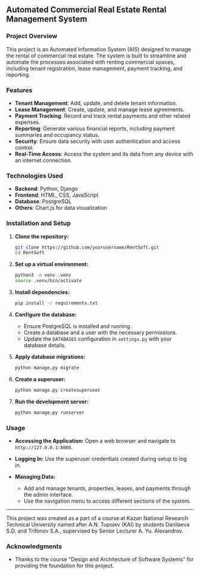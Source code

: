 
## Automated Commercial Real Estate Rental Management System

### Project Overview
This project is an Automated Information System (AIS) designed to manage the rental of commercial real estate. The system is built to streamline and automate the processes associated with renting commercial spaces, including tenant registration, lease management, payment tracking, and reporting.

### Features
- **Tenant Management**: Add, update, and delete tenant information.
- **Lease Management**: Create, update, and manage lease agreements.
- **Payment Tracking**: Record and track rental payments and other related expenses.
- **Reporting**: Generate various financial reports, including payment summaries and occupancy status.
- **Security**: Ensure data security with user authentication and access control.
- **Real-Time Access**: Access the system and its data from any device with an internet connection.

### Technologies Used
- **Backend**: Python, Django
- **Frontend**: HTML, CSS, JavaScript
- **Database**: PostgreSQL
- **Others**: Chart.js for data visualization

### Installation and Setup
1. **Clone the repository:**
   ```bash
   git clone https://github.com/yourusername/RentSoft.git
   cd RentSoft
   ```

2. **Set up a virtual environment:**
   ```bash
   python3 -m venv .venv
   source .venv/bin/activate
   ```

3. **Install dependencies:**
   ```bash
   pip install -r requirements.txt
   ```

4. **Configure the database:**
   - Ensure PostgreSQL is installed and running.
   - Create a database and a user with the necessary permissions.
   - Update the `DATABASES` configuration in `settings.py` with your database details.

5. **Apply database migrations:**
   ```bash
   python manage.py migrate
   ```

6. **Create a superuser:**
   ```bash
   python manage.py createsuperuser
   ```

7. **Run the development server:**
   ```bash
   python manage.py runserver
   ```

### Usage
- **Accessing the Application:**
  Open a web browser and navigate to `http://127.0.0.1:8000`.

- **Logging In:**
  Use the superuser credentials created during setup to log in.

- **Managing Data:**
  - Add and manage tenants, properties, leases, and payments through the admin interface.
  - Use the navigation menu to access different sections of the system.



---

This project was created as a part of a course at Kazan National Research Technical University named after A.N. Tupolev (KAI) by students Danilaeva S.D. and Trifonov S.A., supervised by Senior Lecturer A. Yu. Alexandrov.

### Acknowledgments
- Thanks to the course "Design and Architecture of Software Systems" for providing the foundation for this project.
